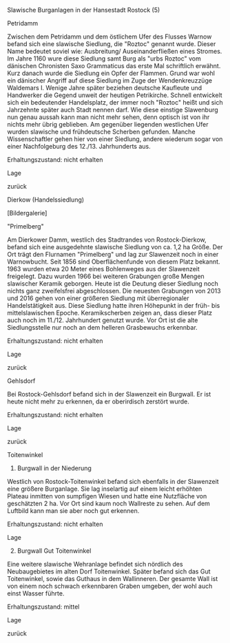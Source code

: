 

Slawische Burganlagen in der Hansestadt Rostock (5)

Petridamm

Zwischen dem Petridamm und dem östlichem Ufer des Flusses Warnow befand sich eine slawische Siedlung, die "Roztoc" genannt wurde. Dieser Name bedeutet soviel wie: Ausbreitung/ Auseinanderfließen eines Stromes. Im Jahre 1160 wure diese Siedlung samt Burg als "urbs Roztoc"  vom dänischen Chronisten Saxo Grammaticus das erste Mal schriftlich erwähnt. Kurz danach wurde die Siedlung ein Opfer der Flammen. Grund war wohl ein dänischer Angriff auf diese Siedlung im Zuge der Wendenkreuzzüge Waldemars I. Wenige Jahre später beziehen deutsche Kaufleute und Handwerker die Gegend unweit der heutigen Petrikirche. Schnell entwickelt sich ein bedeutender Handelsplatz, der immer noch "Roztoc" heißt und sich Jahrzehnte später auch Stadt nennen darf. Wie diese einstige Slawenburg nun genau aussah kann man nicht mehr sehen, denn optisch ist von ihr nichts mehr übrig geblieben. Am gegenüber liegenden westlichen Ufer wurden slawische und frühdeutsche Scherben gefunden. Manche Wissenschaftler gehen hier von einer Siedlung, andere wiederum sogar von einer Nachfolgeburg des 12./13. Jahrhunderts aus.

Erhaltungszustand: nicht erhalten

Lage                  

zurück

Dierkow (Handelssiedlung)

[Bildergalerie]

"Primelberg"

Am Dierkower Damm, westlich des Stadtrandes von Rostock-Dierkow, befand sich eine ausgedehnte slawische Siedlung von ca. 1,2 ha Größe. Der Ort trägt den Flurnamen "Primelberg" und lag zur Slawenzeit noch in einer Warnowbucht. Seit 1856 sind Oberflächenfunde von diesem Platz bekannt. 1963 wurden etwa 20 Meter eines Bohlenweges aus der Slawenzeit freigelegt. Dazu wurden 1966 bei weiteren Grabungen große Mengen slawischer Keramik geborgen. Heute ist die Deutung dieser Siedlung noch nichts ganz zweifelsfrei abgeschlossen. Die neuesten Grabungen von 2013 und 2016 gehen von einer größeren Siedlung mit überregionaler Handelstätigkeit aus. Diese Siedlung hatte ihren Höhepunkt in der früh- bis mittelslawischen Epoche. Keramikscherben zeigen an, dass dieser Platz auch noch im 11./12. Jahrhundert genutzt wurde. Vor Ort ist die alte Siedlungsstelle nur noch an dem helleren Grasbewuchs erkennbar.

Erhaltungszustand: nicht erhalten

Lage                  

zurück

Gehlsdorf

Bei Rostock-Gehlsdorf befand sich in der Slawenzeit ein Burgwall. Er ist heute nicht mehr zu erkennen, da er oberirdisch zerstört wurde.

Erhaltungszustand: nicht erhalten

Lage

zurück

Toitenwinkel

1. Burgwall in der Niederung

Westlich von Rostock-Toitenwinkel befand sich ebenfalls in der Slawenzeit eine größere Burganlage. Sie lag inselartig auf einem leicht erhöhten Plateau inmitten von sumpfigen Wiesen und hatte eine Nutzfläche von geschätzten 2 ha. Vor Ort sind kaum noch Wallreste zu sehen. Auf dem Luftbild kann man sie aber noch gut erkennen.

Erhaltungszustand: nicht erhalten

Lage

2. Burgwall Gut Toitenwinkel

Eine weitere slawische Wehranlage befindet sich nördlich des Neubaugebietes im alten Dorf Toitenwinkel. Später befand sich das Gut Toitenwinkel, sowie das Guthaus in dem Wallinneren. Der gesamte Wall ist von einem noch schwach erkennbaren Graben umgeben, der wohl auch einst Wasser führte.

Erhaltungszustand: mittel

Lage

zurück

 

 

 

 

 

 

 
